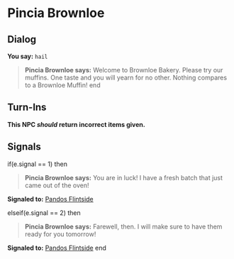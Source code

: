 # Pincia Brownloe
## Dialog

**You say:** `hail`



>**Pincia Brownloe says:** Welcome to Brownloe Bakery. Please try our muffins. One taste and you will yearn for no other. Nothing compares to a Brownloe Muffin!
end

## Turn-Ins



**This NPC *should* return incorrect items given.**

## Signals

if(e.signal == 1) then


>**Pincia Brownloe says:** You are in luck! I have a fresh batch that just came out of the oven!


**Signaled to:**  [Pandos Flintside](/npc/9057)

elseif(e.signal == 2) then


>**Pincia Brownloe says:** Farewell, then. I will make sure to have them ready for you tomorrow!


**Signaled to:**  [Pandos Flintside](/npc/9057)
end

